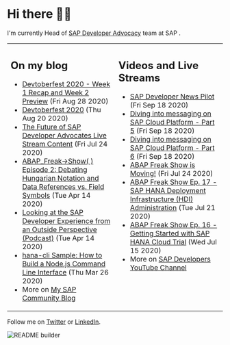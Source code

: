 
# Hi there 👋🏼

I'm currently Head of [SAP Developer Advocacy](https://developers.sap.com/) team at SAP .

<table><tr><td valign="top" width="50%">
 
## On my blog
- [Devtoberfest 2020 - Week 1 Recap and Week 2 Preview](https://blogs.sap.com/?p=1173586) (Fri Aug 28 2020)
- [Devtoberfest 2020](https://blogs.sap.com/?p=1168378) (Thu Aug 20 2020)
- [The Future of SAP Developer Advocates Live Stream Content](https://blogs.sap.com/?p=1150001) (Fri Jul 24 2020)
- [ABAP_Freak->Show( ) Episode 2: Debating Hungarian Notation and Data References vs. Field Symbols](https://blogs.sap.com/2020/04/14/abap_freak-show-episode-2-debating-hungarian-notation-and-data-references-vs.-field-symbols/) (Tue Apr 14 2020)
- [Looking at the SAP Developer Experience from an Outside Perspective (Podcast)](https://blogs.sap.com/2020/04/14/looking-at-the-sap-developer-experience-from-an-outside-perspective-podcast/) (Tue Apr 14 2020)
- [hana-cli Sample: How to Build a Node.js Command Line Interface](https://blogs.sap.com/2020/03/26/hana-cli-sample-how-to-build-a-node.js-command-line-interface/) (Thu Mar 26 2020)
- More on [My SAP Community Blog](https://people.sap.com/thomas.jung#content:blogposts)
</td>
  
<td valign="top" width="50%">
  
## Videos and Live Streams
- [SAP Developer News Pilot](https://www.youtube.com/watch?v=sS2sFknfkHY) (Fri Sep 18 2020)
- [Diving into messaging on SAP Cloud Platform - Part 5](https://www.youtube.com/watch?v=hK8Ch1r447I) (Fri Sep 18 2020)
- [Diving into messaging on SAP Cloud Platform - Part 6](https://www.youtube.com/watch?v=4f6Qsjrq0NA) (Fri Sep 18 2020)
- [ABAP Freak Show is Moving!](https://www.youtube.com/watch?v=5PB9MkWqteA) (Fri Jul 24 2020)
- [ABAP Freak Show Ep. 17 - SAP HANA Deployment Infrastructure (HDI) Administration](https://www.youtube.com/watch?v=zyHhxZWW40M) (Tue Jul 21 2020)
- [ABAP Freak Show Ep. 16 - Getting Started with SAP HANA Cloud Trial](https://www.youtube.com/watch?v=Wyi5EweH29I) (Wed Jul 15 2020)
- More on [SAP Developers YouTube Channel](https://www.youtube.com/channel/UCNfmelKDrvRmjYwSi9yvrMg)
</td></tr></table>

Follow me on [Twitter](https://twitter.com/thomas_jung) or [LinkedIn](https://www.linkedin.com/in/thomasjungsap/).

![README builder](https://github.com/jung-thomas/jung-thomas/workflows/README%20builder/badge.svg)


